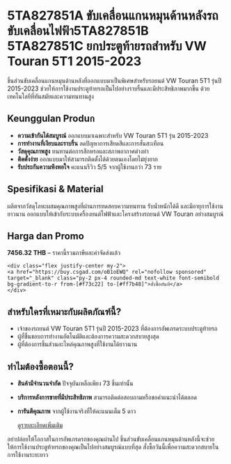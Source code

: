 # 5TA827851A ขับเคลื่อนแกนหมุนด้านหลังรถขับเคลื่อนไฟฟ้า5TA827851B 5TA827851C ยกประตูท้ายรถสำหรับ VW Touran 5T1 2015-2023  

ชิ้นส่วนขับเคลื่อนแกนหมุนด้านหลังที่ออกแบบมาเป็นพิเศษสำหรับรถยนต์ VW Touran 5T1 รุ่นปี 2015-2023 ช่วยให้การใช้งานประตูท้ายรถเป็นไปอย่างราบรื่นและมีประสิทธิภาพมากขึ้น ด้วยเทคโนโลยีที่ทันสมัยและความทนทานสูง  

## Keunggulan Produก  

- **ความเข้ากันได้สมบูรณ์** ออกแบบมาเฉพาะสำหรับ VW Touran 5T1 รุ่น 2015-2023  
- **การทำงานที่เงียบและราบรื่น** ลดปัญหาการเสียดสีและการสั่นสะเทือน  
- **วัสดุคุณภาพสูง** ทนทานต่อการสึกหรอและสภาพอากาศต่างท่า  
- **ติดตั้งง่าย** ออกแบบมาให้สามารถติดตั้งได้ด้วยตนเองโดยไม่ยุ่งยาก  
- **รับประกันความพึงพอใจ** คะแนนรีวิว 5/5 จากผู้ใช้งานกว่า 73 ราย  

## Spesifikasi & Material  

ผลิตจากวัสดุโลหะผสมคุณภาพสูงที่ผ่านการทดสอบความทนทาน รับน้ำหนักได้ดี และมีอายุการใช้งานยาวนาน ออกแบบให้เข้ากับระบบเครื่องยนต์ไฟฟ้าและโครงสร้างรถยนต์ VW Touran อย่างสมบูรณ์  

## Harga dan Promo  

**7456.32 THB** – ราคานี้รวมภาษีและค่าจัดส่งแล้ว  

    <div class="flex justify-center my-2">  
    <a href="https://buy.csgad.com/oB1oEWQ" rel="nofollow sponsored" target="_blank" class="py-2 px-4 rounded-md text-white font-semibold bg-gradient-to-r from-[#f73c22] to-[#ff7b48]">สั่งซื้อทันที</a>  
    </div>  

## สำหรับใครที่เหมาะกับผลิตภัณฑ์นี้?  

- เจ้าของรถยนต์ VW Touran 5T1 รุ่นปี 2015-2023 ที่ต้องการอัพเกรดระบบประตูท้ายรถ  
- ผู้ที่ชื่นชอบการทำงานอัตโนมัติและต้องการความสะดวกสบายสูงสุด  
- ผู้ที่ต้องการชิ้นส่วนอะไหล่คุณภาพสูงที่ใช้งานได้ยาวนาน  

## ทำไมต้องซื้อตอนนี้?  

- **สินค้ามีจำนวนจำกัด** ปัจจุบันเหลือเพียง 73 ชิ้นเท่านั้น  
- **บริการหลังการขายที่มีประสิทธิภาพ** สามารถติดต่อสอบถามหรือขอคำแนะนำได้ตลอด  
- **การันตีคุณภาพ** จากผู้ใช้งานจริงที่ให้คะแนนเต็ม 5 ดาว  

    <div class="flex justify-center my-2">  
    <a href="https://buy.csgad.com/oB1oEWQ" rel="nofollow sponsored" target="_blank" class="py-2 px-4 rounded-md text-white font-semibold bg-gradient-to-r from-[#f73c22] to-[#ff7b48]">ดูรายละเอียดเพิ่มเติม</a>  
    </div>  

อย่าปล่อยให้โอกาสในการอัพเกรดรถของคุณผ่านไป ชิ้นส่วนขับเคลื่อนแกนหมุนด้านหลังนี้จะช่วยให้การใช้งานประตูท้ายรถของคุณเป็นไปอย่างสมบูรณ์แบบที่สุด สั่งซื้อวันนี้เพื่อความสะดวกสบายในการใช้งานระยะยาว